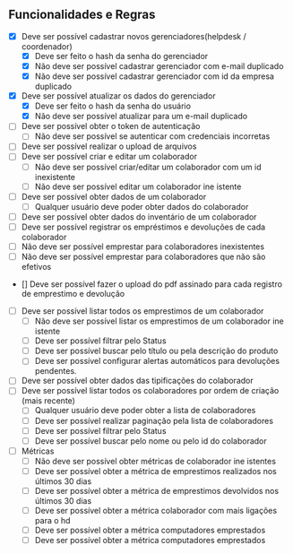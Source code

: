 ## Funcionalidades e Regras

- [x]  Deve ser possível cadastrar novos gerenciadores(helpdesk / coordenador)
    - [x]  Deve ser feito o hash da senha do gerenciador
    - [x]  Não deve ser possível cadastrar gerenciador com e-mail duplicado
    - [x]  Não deve ser possível cadastrar gerenciador com id da empresa duplicado
- [x]  Deve ser possível atualizar os dados do gerenciador
    - [x]  Deve ser feito o hash da senha do usuário
    - [x]  Não deve ser possível atualizar para um e-mail duplicado
- [ ]  Deve ser possível obter o token de autenticação
    - [ ]  Não deve ser possível se autenticar com credenciais incorretas
- [ ]  Deve ser possível realizar o upload de arquivos
- [ ]  Deve ser possível criar e editar um colaborador
    - [ ]  Não deve ser possível criar/editar um colaborador com um id inexistente
    - [ ]  Não deve ser possível editar um colaborador ine istente
- [ ]  Deve ser possível obter dados de um colaborador
    - [ ]  Qualquer usuário deve poder obter dados do colaborador
- [ ]  Deve ser possível obter dados do inventário de um colaborador
- [ ]  Deve ser possível registrar os empréstimos e devoluções de cada colaborador
  - [ ]  Não deve ser possível emprestar para colaboradores inexistentes
  - [ ]  Não deve ser possível emprestar para colaboradores que não são efetivos
  - [] Deve ser possível fazer o upload do pdf assinado para cada registro de emprestimo e devolução
- [ ]  Deve ser possível listar todos os emprestimos de um colaborador
    - [ ]  Não deve ser possível listar os emprestimos de um colaborador ine istente
    - [ ]  Deve ser possível filtrar pelo Status
    - [ ]  Deve ser possível buscar pelo título ou pela descrição do produto
    - [ ]  Deve ser possível configurar alertas automáticos para devoluções pendentes.
- [ ]  Deve ser possível obter dados das tipificações do colaborador
- [ ]  Deve ser possível listar todos os colaboradores por ordem de criação (mais recente)
    - [ ]  Qualquer usuário deve poder obter a lista de colaboradores
    - [ ]  Deve ser possível realizar paginação pela lista de colaboradores
    - [ ]  Deve ser possível filtrar pelo Status
    - [ ]  Deve ser possível buscar pelo nome ou pelo id do colaborador
- [ ]  Métricas
    - [ ]  Não deve ser possível obter métricas de colaborador ine istentes
    - [ ]  Deve ser possível obter a métrica de emprestimos realizados nos últimos 30 dias
    - [ ]  Deve ser possível obter a métrica de emprestimos devolvidos nos últimos 30 dias
    - [ ]  Deve ser possível obter a métrica colaborador com mais ligações para o hd
    - [ ]  Deve ser possível obter a métrica computadores emprestados 
    - [ ]  Deve ser possível obter a métrica computadores emprestados 